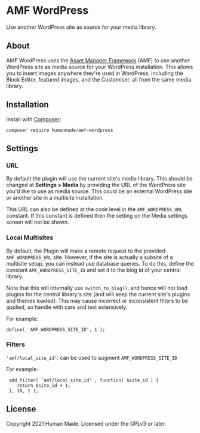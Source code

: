 # AMF WordPress

Use another WordPress site as source for your media library.

## About

AMF WordPress uses the [Asset Manager Framework](https://github.com/humanmade/asset-manager-framework) (AMF) to use another WordPress site as media source for your WordPress installation.
This allows you to insert images anywhere they're used in WordPress, including the Block Editor, featured images, and the Customiser, all from the same media library.

## Installation

Install with [Composer](https://getcomposer.org):

```
composer require humanmade/amf-wordpress
```

## Settings

### URL

By default the plugin will use the current site's media library.
This should be changed at **Settings > Media** by providing the URL of the WordPress site you'd like to use as media source.
This could be an external WordPress site or another site in a multisite installation.

This URL can also be defined at the code level in the `AMF_WORDPRESS_URL` constant.
If this constant is defined then the setting on the Media settings screen will not be shown.

### Local Multisites
 By default, the Plugin will make a remote request to the provided `AMF_WORDPRESS_URL` site.
 However, if the site is actually a subsite of a multisite setup, you can instead use database queries.
To do this, define the constant `AMF_WORDPRESS_SITE_ID` and set it to the blog id of your central library.

Note that this will internally use `switch_to_blog()`, and hence will not load plugins for the central library's site (and will keep the current site's plugins and themes loaded). This may cause incorrect or inconsistent filters to be applied, so handle with care and test extensively.

 For example:

 ```
define( 'AMF_WORDPRESS_SITE_ID', 1 );
 ```

### Filters
`'amf/local_site_id'`: can be used to augment `AMF_WORDPRESS_SITE_ID`

For example:
```
 add_filter( 'amf/local_site_id' , function( $site_id ) {
    return $site_id + 1;
 }, 10, 1 );
```

## License

Copyright 2021 Human Made. Licensed under the GPLv3 or later.
